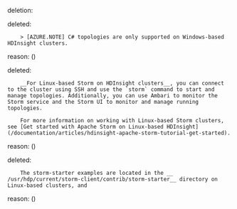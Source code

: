 deletion:

deleted:

		> [AZURE.NOTE] C# topologies are only supported on Windows-based HDInsight clusters.

reason: ()

deleted:

		__For Linux-based Storm on HDInsight clusters__, you can connect to the cluster using SSH and use the `storm` command to start and manage topologies. Additionally, you can use Ambari to monitor the Storm service and the Storm UI to monitor and manage running topologies.
		
		For more information on working with Linux-based Storm clusters, see [Get started with Apache Storm on Linux-based HDInsight](/documentation/articles/hdinsight-apache-storm-tutorial-get-started).

reason: ()

deleted:

		The storm-starter examples are located in the __ /usr/hdp/current/storm-client/contrib/storm-starter__ directory on Linux-based clusters, and

reason: ()

